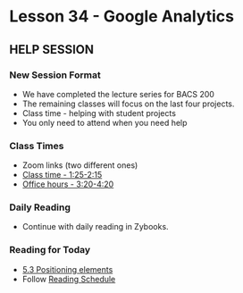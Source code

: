 # Lesson 34 - Google Analytics

## HELP SESSION

### New Session Format

* We have completed the lecture series for BACS 200   
* The remaining classes will focus on the last four projects.  
* Class time - helping with student projects  
* You only need to attend when you need help

### Class Times
* Zoom links (two different ones)
* [Class time - 1:25-2:15](https://unco.zoom.us/j/96131314570)
* [Office hours - 3:20-4:20](https://unco.zoom.us/my/mark.seaman)

 
### Daily Reading
* Continue with daily reading in Zybooks.


### Reading for Today
* [5.3 Positioning elements](https://learn.zybooks.com/zybook/UNCOBACS200SeamanFall2020/chapter/5/section/3)
* Follow [Reading Schedule](/course/bacs200/docs/ZybooksReading)

